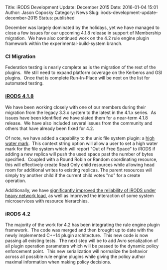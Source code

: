 Title: iRODS Development Update: December 2015
Date: 2016-01-04 15:01
Author: Jason Coposky
Category: News
Slug: irods-development-update-december-2015
Status: published

December was largely dominated by the holidays, yet we have managed to
close a few issues for our upcoming 4.1.8 release in support of
Membership migration.  We have also continued work on the 4.2 rule
engine plugin framework within the experimental-build-system branch.

<!--more-->

### CI Migration

Federation testing is nearly complete as is the migration of the rest of
the plugins.  We still need to expand platform coverage on the Kerberos
and GSI plugins.  Once that is complete Run-In-Place will be next on the
list for automated testing.

### [iRODS 4.1.8](https://github.com/irods/irods/issues?q=is%3Aopen+is%3Aissue+milestone%3A4.1.8)

We have been working closely with one of our members during their
migration from the legacy 3.3.x system to the latest in the 4.1.x
series.  As issues have been identified we have slated them for a
near-term 4.1.8 release.  We have also included several issues from the
community and others that have already been fixed for 4.2.

Of note, we have added a capability to the unix file system plugin: a
[high water mark](https://github.com/irods/irods/issues/2981).  This
context string option will allow a user to set a high water mark for the
file system which will report "Out of Free Space" to iRODS if adding a
new replica will push the used space past the number of bytes specified.
 Coupled with a Round Robin or Random coordinating resource, this will
effectively create Read Only child resources while allowing head room
for additional writes to existing replicas. The parent resources will
simply try another child if the current child votes "no" for a create
operation.

Additionally, we have [significantly improved the reliability of iRODS
under heavy network load](https://github.com/irods/irods/issues/2803),
as well as improved the interaction of some system microservices with
resource hierarchies.

### iRODS 4.2

The majority of the work for 4.2 has been integrating the rule engine
plugin framework.  The code was merged and then brought up to date with
the newly implemented C++14 plugin architecture.  This new code is now
passing all existing tests.  The next step will be to add
Avro serialization of all plugin operation parameters which will be
passed to the dynamic policy enforcement point.  This new
serialization will normalize the behavior across all possible rule
engine plugins while giving the policy author maximal information when
making policy decisions.
